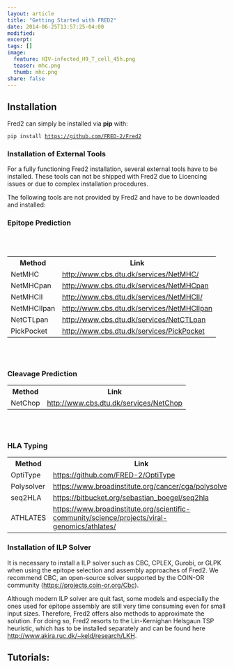 ```yaml
---
layout: article
title: "Getting Started with FRED2"
date: 2014-06-25T13:57:25-04:00
modified:
excerpt:
tags: []
image:
  feature: HIV-infected_H9_T_cell_45h.png
  teaser: mhc.png
  thumb: mhc.png
share: false
---
```


## Installation

Fred2 can simply be installed via <b>pip</b> with:

<code>pip install https://github.com/FRED-2/Fred2</code>

### Installation of External Tools

For a fully functioning Fred2 installation, several external tools have to be installed. These tools can not be shipped
with Fred2 due to Licencing issues or due to complex installation procedures.

The following tools are not provided by Fred2 and have to be downloaded and installed:

<html>

<h3> Epitope Prediction </h3>
<br></br>
<table>
<tr>
<th>Method</th><th>Link</th>
</tr>
<tr>
<td>NetMHC</td><td> <a href="http://www.cbs.dtu.dk/services/NetMHC/">http://www.cbs.dtu.dk/services/NetMHC/</a></td>
</tr>
<tr>
<td>NetMHCpan</td><td> <a href="http://www.cbs.dtu.dk/services/NetMHCpan/">http://www.cbs.dtu.dk/services/NetMHCpan</a></td>
</tr>
<tr>
<td>NetMHCII</td><td><a href="http://www.cbs.dtu.dk/services/NetMHCII/">http://www.cbs.dtu.dk/services/NetMHCII/</a></td>
</tr>
<tr>
<td>NetMHCIIpan</td><td><a href="http://www.cbs.dtu.dk/services/NetMHCIIpan/">http://www.cbs.dtu.dk/services/NetMHCIIpan</a></td>
</tr>
<tr>
<td>NetCTLpan</td><td><a href="http://www.cbs.dtu.dk/services/NetCTLpan">http://www.cbs.dtu.dk/services/NetCTLpan</a></td>
</tr>
<tr>
<td>PickPocket</td><td><a href="http://www.cbs.dtu.dk/services/PickPocket/">http://www.cbs.dtu.dk/services/PickPocket</a></td>
</tr>
</table>

<br></br>
<h3> Cleavage Prediction </h3>
<table>
<tr>
<th>Method</th><th>Link</th>
</tr>
<tr>
<td>NetChop</td><td><a href="http://www.cbs.dtu.dk/services/NetChop/">http://www.cbs.dtu.dk/services/NetChop</a></td>
</tr>
</table>
<br></br>

<h3> HLA Typing </h3>
<table>
<tr>
<th>Method</th><th>Link</th>
</tr>
<tr>
<td>OptiType</td><td><a href="https://github.com/FRED-2/OptiType/">https://github.com/FRED-2/OptiType</a></td>
</tr>
<tr>
<td>Polysolver</td><td><a href="https://www.broadinstitute.org/cancer/cga/polysolver/">https://www.broadinstitute.org/cancer/cga/polysolver</a></td>
</tr>
<tr>
<td>seq2HLA</td><td><a href="https://bitbucket.org/sebastian_boegel/seq2hla/">https://bitbucket.org/sebastian_boegel/seq2hla</a></td>
</tr>
<tr>
<td>ATHLATES</td><td><a href="https://www.broadinstitute.org/scientific-community/science/projects/viral-genomics/athlates/">https://www.broadinstitute.org/scientific-community/science/projects/viral-genomics/athlates/</a></td>
</tr>
</table>
</html>

### Installation of ILP Solver

It is necessary to install a ILP solver such as CBC, CPLEX, Gurobi, or GLPK when using the epitope selection and 
assembly approaches of Fred2. We recommend CBC, an open-source solver supported by the COIN-OR community 
(<a href="https://projects.coin-or.org/Cbc">https://projects.coin-or.org/Cbc</a>).

Although modern ILP solver are quit fast, some models and especially the ones used for epitope assembly are still very time consuming even for small input sizes. 
Therefore, Fred2 offers also methods to approximate the solution. For doing so, Fred2 resorts to the Lin-Kernighan Helsgaun TSP heuristic, which has to be installed separately and can be found here <a href="http://www.akira.ruc.dk/~keld/research/LKH/">http://www.akira.ruc.dk/~keld/research/LKH</a>. 

## Tutorials:



